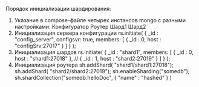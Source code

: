 Порядок инициализации шардирования:
1. Указание в compose-файле четырех инстансов mongo с разными настройками:
    Конфигуратор
    Роутер
    Шард1
    Шард2
2. Инициализация сервера конфигурации
rs.initiate(
  {
    _id : "config_server",
       configsvr: true,
    members: [
      { _id : 0, host : "configSrv:27017" }
    ]
  }
);
3. Инициализация шардов
rs.initiate(
    {
      _id : "shard1",
      members: [
        { _id : 0, host : "shard1:27018" },
       // { _id : 1, host : "shard2:27019" }
      ]
    }
);
4. Инициализация роутера 
   sh.addShard( "shard1/shard1:27018");
   sh.addShard( "shard2/shard2:27019");
   sh.enableSharding("somedb");
   sh.shardCollection("somedb.helloDoc", { "name" : "hashed" } )
